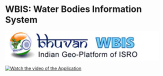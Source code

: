 # WBIS: Water Bodies Information System 
![alt text](isro_bhuvan.jpg)

[![Watch the video of the Application]([https://i.imgur.com/vKb2F1B.png)](https://youtu.be/vt5fpE0bzSY](https://drive.google.com/file/d/1FN8skRNEKRhHoZTkfucdZR7jXl4H0cEf/view?usp=sharing))


